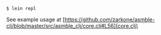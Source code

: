 ```
$ lein repl
```

See example usage at [https://github.com/zarkone/asmble-clj/blob/master/src/asmble_clj/core.clj#L56](core.clj)
